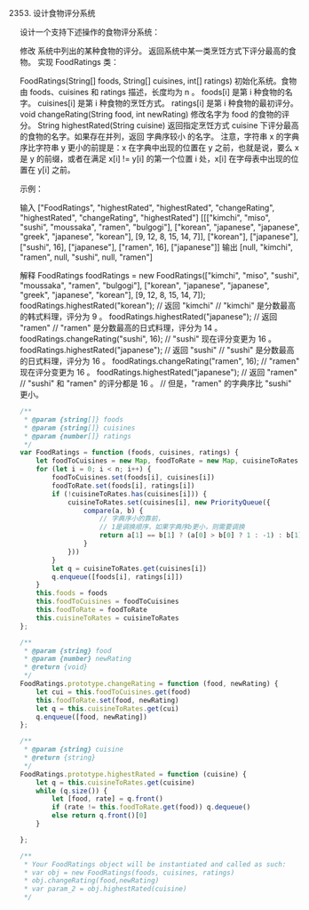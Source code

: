 2353. 设计食物评分系统

设计一个支持下述操作的食物评分系统：

修改 系统中列出的某种食物的评分。
返回系统中某一类烹饪方式下评分最高的食物。
实现 FoodRatings 类：

FoodRatings(String[] foods, String[] cuisines, int[] ratings) 初始化系统。食物由 foods、cuisines 和 ratings 描述，长度均为 n 。
foods[i] 是第 i 种食物的名字。
cuisines[i] 是第 i 种食物的烹饪方式。
ratings[i] 是第 i 种食物的最初评分。
void changeRating(String food, int newRating) 修改名字为 food 的食物的评分。
String highestRated(String cuisine) 返回指定烹饪方式 cuisine 下评分最高的食物的名字。如果存在并列，返回 字典序较小 的名字。
注意，字符串 x 的字典序比字符串 y 更小的前提是：x 在字典中出现的位置在 y 之前，也就是说，要么 x 是 y 的前缀，或者在满足 x[i] != y[i] 的第一个位置 i 处，x[i] 在字母表中出现的位置在 y[i] 之前。

 

示例：

输入
["FoodRatings", "highestRated", "highestRated", "changeRating", "highestRated", "changeRating", "highestRated"]
[[["kimchi", "miso", "sushi", "moussaka", "ramen", "bulgogi"], ["korean", "japanese", "japanese", "greek", "japanese", "korean"], [9, 12, 8, 15, 14, 7]], ["korean"], ["japanese"], ["sushi", 16], ["japanese"], ["ramen", 16], ["japanese"]]
输出
[null, "kimchi", "ramen", null, "sushi", null, "ramen"]

解释
FoodRatings foodRatings = new FoodRatings(["kimchi", "miso", "sushi", "moussaka", "ramen", "bulgogi"], ["korean", "japanese", "japanese", "greek", "japanese", "korean"], [9, 12, 8, 15, 14, 7]);
foodRatings.highestRated("korean"); // 返回 "kimchi"
                                    // "kimchi" 是分数最高的韩式料理，评分为 9 。
foodRatings.highestRated("japanese"); // 返回 "ramen"
                                      // "ramen" 是分数最高的日式料理，评分为 14 。
foodRatings.changeRating("sushi", 16); // "sushi" 现在评分变更为 16 。
foodRatings.highestRated("japanese"); // 返回 "sushi"
                                      // "sushi" 是分数最高的日式料理，评分为 16 。
foodRatings.changeRating("ramen", 16); // "ramen" 现在评分变更为 16 。
foodRatings.highestRated("japanese"); // 返回 "ramen"
                                      // "sushi" 和 "ramen" 的评分都是 16 。
                                      // 但是，"ramen" 的字典序比 "sushi" 更小。
```js
/**
 * @param {string[]} foods
 * @param {string[]} cuisines
 * @param {number[]} ratings
 */
var FoodRatings = function (foods, cuisines, ratings) {
    let foodToCuisines = new Map, foodToRate = new Map, cuisineToRates = new Map, n = foods.length
    for (let i = 0; i < n; i++) {
        foodToCuisines.set(foods[i], cuisines[i])
        foodToRate.set(foods[i], ratings[i])
        if (!cuisineToRates.has(cuisines[i])) {
            cuisineToRates.set(cuisines[i], new PriorityQueue({
                compare(a, b) {
                    // 字典序小的靠前，
                    // 1是调换顺序，如果字典序b更小，则需要调换
                    return a[1] == b[1] ? (a[0] > b[0] ? 1 : -1) : b[1] - a[1]
                }
            }))
        }
        let q = cuisineToRates.get(cuisines[i])
        q.enqueue([foods[i], ratings[i]])
    }
    this.foods = foods
    this.foodToCuisines = foodToCuisines
    this.foodToRate = foodToRate
    this.cuisineToRates = cuisineToRates
};

/** 
 * @param {string} food 
 * @param {number} newRating
 * @return {void}
 */
FoodRatings.prototype.changeRating = function (food, newRating) {
    let cui = this.foodToCuisines.get(food)
    this.foodToRate.set(food, newRating)
    let q = this.cuisineToRates.get(cui)
    q.enqueue([food, newRating])
};

/** 
 * @param {string} cuisine
 * @return {string}
 */
FoodRatings.prototype.highestRated = function (cuisine) {
    let q = this.cuisineToRates.get(cuisine)
    while (q.size()) {
        let [food, rate] = q.front()
        if (rate != this.foodToRate.get(food)) q.dequeue()
        else return q.front()[0]
    }

};

/**
 * Your FoodRatings object will be instantiated and called as such:
 * var obj = new FoodRatings(foods, cuisines, ratings)
 * obj.changeRating(food,newRating)
 * var param_2 = obj.highestRated(cuisine)
 */